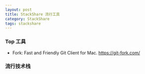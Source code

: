 ```yaml
---
layout: post
title: StackShare 流行工具
category: StackShare
tags: stackshare
---
```



### Top 工具

* Fork: Fast and Friendly Git Client for Mac. https://git-fork.com/


### 流行技术栈
